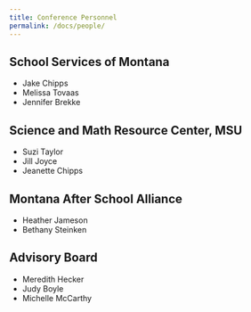 ```yaml
---
title: Conference Personnel
permalink: /docs/people/
---
```


## School Services of Montana
- Jake Chipps
- Melissa Tovaas
- Jennifer Brekke


## Science and Math Resource Center, MSU
- Suzi Taylor
- Jill Joyce
- Jeanette Chipps


## Montana After School Alliance
- Heather Jameson
- Bethany Steinken

## Advisory Board
- Meredith Hecker
- Judy Boyle
- Michelle McCarthy